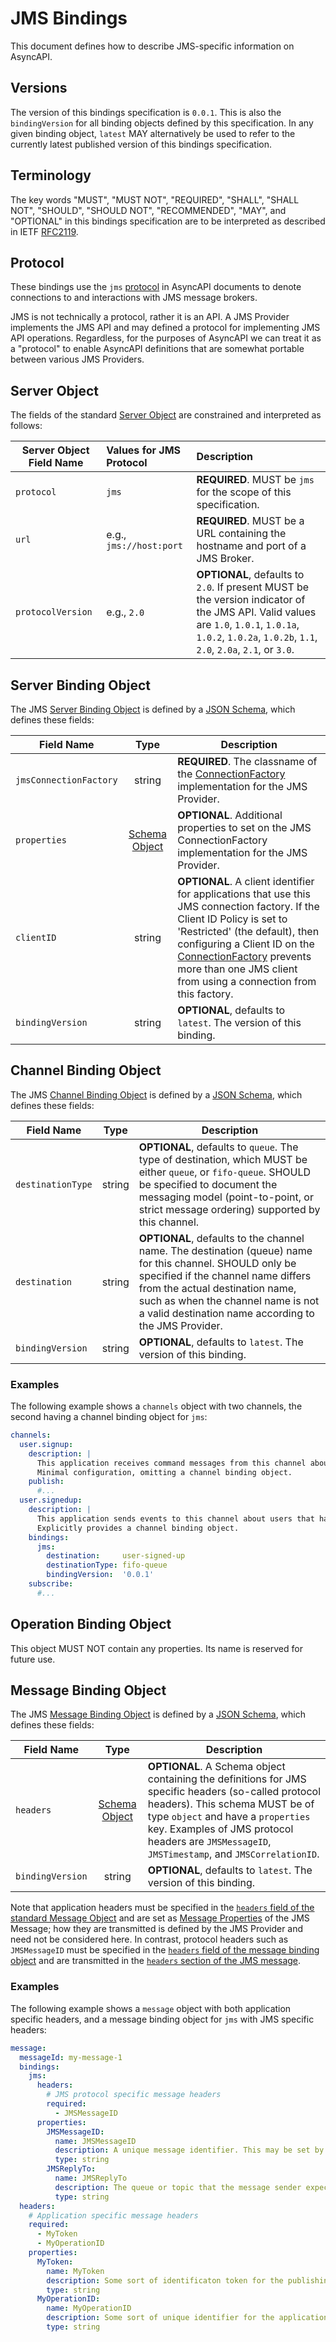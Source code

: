 # JMS Bindings

This document defines how to describe JMS-specific information on AsyncAPI.

<a name="version"></a>
## Versions

The version of this bindings specification is `0.0.1`.
This is also the `bindingVersion` for all binding objects defined by this specification.
In any given binding object, `latest` MAY alternatively be used to refer to the currently latest published version of this bindings specification.

## Terminology

The key words "MUST", "MUST NOT", "REQUIRED", "SHALL", "SHALL NOT", "SHOULD", "SHOULD NOT", "RECOMMENDED", "MAY", and "OPTIONAL" in this bindings specification are to be interpreted as described in IETF [RFC2119](https://www.ietf.org/rfc/rfc2119.txt).

## Protocol

These bindings use the `jms` [protocol](https://github.com/asyncapi/spec/blob/master/spec/asyncapi.md#definitionsProtocol) in AsyncAPI documents to denote connections to and interactions with JMS message brokers.

JMS is not technically a protocol, rather it is an API. A JMS Provider implements the JMS API and may defined a protocol for implementing JMS API operations. Regardless, for the purposes of AsyncAPI we can treat it as a "protocol" to enable AsyncAPI definitions that are somewhat portable between various JMS Providers.



## Server Object

The fields of the standard [Server Object](https://github.com/asyncapi/spec/blob/master/spec/asyncapi.md#serverObject) are constrained and interpreted as follows:

Server Object Field Name | Values for JMS Protocol | Description
---|:---|:---
<a name="serverObjectProtocolFieldValueJMS"></a>`protocol`               | `jms`                                                 | **REQUIRED**. MUST be `jms` for the scope of this specification.
<a name="serverObjectUrlFieldValueJMS"></a>`url`                         | e.g., `jms://host:port`       | **REQUIRED**. MUST be a URL containing the hostname and port of a JMS Broker.
<a name="serverObjectProtocolVersionFieldValueJMS"></a>`protocolVersion` | e.g., `2.0`                                                   | **OPTIONAL**, defaults to `2.0`. If present MUST be the version indicator of the JMS API. Valid values are `1.0`, `1.0.1`, `1.0.1a`, `1.0.2`, `1.0.2a`, `1.0.2b`, `1.1`, `2.0`, `2.0a`, `2.1`, or `3.0`.


<a name="server"></a>

## Server Binding Object

The JMS [Server Binding Object](https://github.com/asyncapi/spec/blob/master/spec/asyncapi.md#server-bindings-object) is defined by a [JSON Schema](json_schemas/server.json), which defines these fields:

Field Name | Type | Description
---|:---:|---
<a name="serverBindingObjectJMSConnectionFactory"></a>`jmsConnectionFactory` | string | **REQUIRED**. The classname of the [ConnectionFactory](https://docs.oracle.com/javaee/7/api/javax/jms/ConnectionFactory.html) implementation for the JMS Provider.
<a name="serverBindingObjectJMSProperties"></a>`properties` | [Schema Object](https://github.com/asyncapi/spec/blob/master/spec/asyncapi.md#schemaObject) | **OPTIONAL**. Additional properties to set on the JMS ConnectionFactory implementation for the JMS Provider.
<a name="serverBindingObjectJMSClientID"></a>`clientID` | string | **OPTIONAL**. A client identifier for applications that use this JMS connection factory. If the Client ID Policy is set to 'Restricted' (the default), then configuring a Client ID on the [ConnectionFactory](https://docs.oracle.com/javaee/7/api/javax/jms/ConnectionFactory.html) prevents more than one JMS client from using a connection from this factory.
<a name="serverBindingObjectBindingVersion"></a>`bindingVersion` | string | **OPTIONAL**, defaults to `latest`. The version of this binding.



<a name="channel"></a>
## Channel Binding Object

The JMS [Channel Binding Object](https://github.com/asyncapi/spec/blob/master/spec/asyncapi.md#channel-bindings-object) is defined by a [JSON Schema](json_schemas/channel.json), which defines these fields:

Field Name | Type | Description
---|:---:|---
<a name="channelBindingObjectDestinationType"></a>`destinationType`          | string | **OPTIONAL**, defaults to `queue`. The type of destination, which MUST be either `queue`, or `fifo-queue`. SHOULD be specified to document the messaging model (point-to-point, or strict message ordering) supported by this channel.
<a name="channelBindingObjectDestination"></a>`destination`       | string | **OPTIONAL**, defaults to the channel name. The destination (queue) name for this channel. SHOULD only be specified if the channel name differs from the actual destination name, such as when the channel name is not a valid destination name according to the JMS Provider.
<a name="channelBindingObjectBindingVersion"></a>`bindingVersion` | string | **OPTIONAL**, defaults to `latest`. The version of this binding.

### Examples

The following example shows a `channels` object with two channels, the second having a channel binding object for `jms`:

```yaml
channels:
  user.signup:
    description: |
      This application receives command messages from this channel about users to sign up.
      Minimal configuration, omitting a channel binding object.
    publish:
      #...
  user.signedup:
    description: |
      This application sends events to this channel about users that have signed up.
      Explicitly provides a channel binding object.
    bindings:
      jms:
        destination:     user-signed-up
        destinationType: fifo-queue
        bindingVersion:  '0.0.1'
    subscribe:
      #...
```



<a name="operation"></a>

## Operation Binding Object

This object MUST NOT contain any properties. Its name is reserved for future use.



<a name="message"></a>

## Message Binding Object

The JMS [Message Binding Object](https://github.com/asyncapi/spec/blob/master/spec/asyncapi.md#message-bindings-object) is defined by a [JSON Schema](json_schemas/message.json), which defines these fields:

Field Name | Type | Description
---|:---:|---
<a name="messageBindingObjectHeaders"></a>`headers`               | [Schema Object](https://github.com/asyncapi/spec/blob/master/spec/asyncapi.md#schemaObject) | **OPTIONAL**. A Schema object containing the definitions for JMS specific headers (so-called protocol headers). This schema MUST be of type `object` and have a `properties` key. Examples of JMS protocol headers are `JMSMessageID`, `JMSTimestamp`, and `JMSCorrelationID`.
<a name="messageBindingObjectBindingVersion"></a>`bindingVersion` | string | **OPTIONAL**, defaults to `latest`. The version of this binding.

Note that application headers must be specified in the [`headers` field of the standard Message Object](https://github.com/asyncapi/spec/blob/master/spec/asyncapi.md#messageObjectHeaders) and are set as [Message Properties](https://docs.oracle.com/javaee/7/api/javax/jms/Message.html#Message%20Properties) of the JMS Message; how they are transmitted is defined by the JMS Provider and need not be considered here.
In contrast, protocol headers such as `JMSMessageID` must be specified in the [`headers` field of the message binding object](#messageBindingObjectHeaders) and are transmitted in the [`headers` section of the JMS message](https://docs.oracle.com/javaee/7/api/javax/jms/Message.html#Message%20Headers).

### Examples

The following example shows a `message` object with both application specific headers, and a message binding object for `jms` with JMS specific headers:

```yaml
message:
  messageId: my-message-1
  bindings:
    jms:
      headers:
        # JMS protocol specific message headers
        required:
          - JMSMessageID
      properties:
        JMSMessageID:
          name: JMSMessageID
          description: A unique message identifier. This may be set by your JMS Provider on your behalf.
          type: string
        JMSReplyTo:
          name: JMSReplyTo
          description: The queue or topic that the message sender expects replies to.
          type: string
  headers:
    # Application specific message headers
    required:
      - MyToken
      - MyOperationID
    properties:
      MyToken:
        name: MyToken
        description: Some sort of identificaton token for the publishing application.
        type: string
      MyOperationID:
        name: MyOperationID
        description: Some sort of unique identifier for the application operation to perform.
        type: string
```